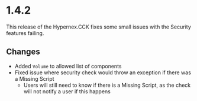 # 1.4.2

This release of the Hypernex.CCK fixes some small issues with the Security features failing.

## Changes

+ Added `Volume` to allowed list of components
+ Fixed issue where security check would throw an exception if there was a Missing Script
  + Users will still need to know if there is a Missing Script, as the check will not notify a user if this happens